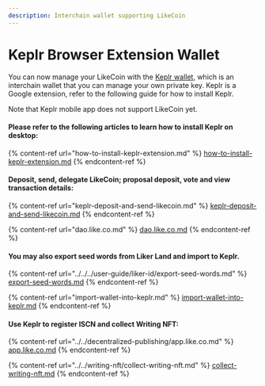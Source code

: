 ```yaml
---
description: Interchain wallet supporting LikeCoin
---
```


# Keplr Browser Extension Wallet

You can now manage your LikeCoin with the [Keplr wallet](https://www.keplr.app/), which is an interchain wallet that you can manage your own private key. Keplr is a Google extension, refer to the following guide for how to install Keplr. &#x20;

Note that Keplr mobile app does not support LikeCoin yet.

#### Please refer to the following articles to learn how to install Keplr on desktop:

{% content-ref url="how-to-install-keplr-extension.md" %}
[how-to-install-keplr-extension.md](how-to-install-keplr-extension.md)
{% endcontent-ref %}

#### Deposit, send, delegate LikeCoin; proposal deposit, vote and view transaction details:

{% content-ref url="keplr-deposit-and-send-likecoin.md" %}
[keplr-deposit-and-send-likecoin.md](keplr-deposit-and-send-likecoin.md)
{% endcontent-ref %}

{% content-ref url="dao.like.co.md" %}
[dao.like.co.md](dao.like.co.md)
{% endcontent-ref %}

#### You may also export seed words from Liker Land and import to Keplr.

{% content-ref url="../../../user-guide/liker-id/export-seed-words.md" %}
[export-seed-words.md](../../../user-guide/liker-id/export-seed-words.md)
{% endcontent-ref %}

{% content-ref url="import-wallet-into-keplr.md" %}
[import-wallet-into-keplr.md](import-wallet-into-keplr.md)
{% endcontent-ref %}

#### Use Keplr to register ISCN and collect Writing NFT:

{% content-ref url="../../decentralized-publishing/app.like.co.md" %}
[app.like.co.md](../../decentralized-publishing/app.like.co.md)
{% endcontent-ref %}

{% content-ref url="../../writing-nft/collect-writing-nft.md" %}
[collect-writing-nft.md](../../writing-nft/collect-writing-nft.md)
{% endcontent-ref %}
